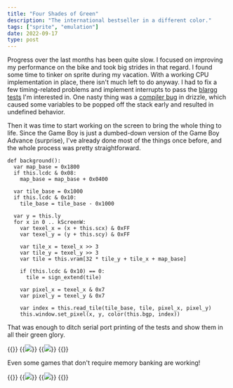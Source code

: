 ```yaml
---
title: "Four Shades of Green"
description: "The international bestseller in a different color."
tags: ["sprite", "emulation"]
date: 2022-09-17
type: post
---
```

Progress over the last months has been quite slow. I focused on improving my performance on the bike and took big strides in that regard. I found some time to tinker on sprite during my vacation. With a working CPU implementation in place, there isn't much left to do anyway. I had to fix a few timing-related problems and implement interrupts to pass the [blargg tests](https://github.com/retrio/gb-test-roms) I'm interested in. One nasty thing was a [compiler bug](https://github.com/jsmolka/drizzle/commit/acfb44b259298132a40482f15fcb9ff20e6f73be) in drizzle, which caused some variables to be popped off the stack early and resulted in undefined behavior.

Then it was time to start working on the screen to bring the whole thing to life. Since the Game Boy is just a dumbed-down version of the Game Boy Advance (surprise), I've already done most of the things once before, and the whole process was pretty straightforward.

```drizzle
def background():
  var map_base = 0x1800
  if this.lcdc & 0x08:
    map_base = map_base + 0x0400

  var tile_base = 0x1000
  if this.lcdc & 0x10:
    tile_base = tile_base - 0x1000

  var y = this.ly
  for x in 0 .. kScreenW:
    var texel_x = (x + this.scx) & 0xFF
    var texel_y = (y + this.scy) & 0xFF

    var tile_x = texel_x >> 3
    var tile_y = texel_y >> 3
    var tile = this.vram[32 * tile_y + tile_x + map_base]

    if (this.lcdc & 0x10) == 0:
      tile = sign_extend(tile)

    var pixel_x = texel_x & 0x7
    var pixel_y = texel_y & 0x7

    var index = this.read_tile(tile_base, tile, pixel_x, pixel_y)
    this.window.set_pixel(x, y, color(this.bgp, index))
```

That was enough to ditch serial port printing of the tests and show them in all their green glory.

{{<wrap>}}
  {{<image src="img/blargg-timing.png" caption="blargg instruction timing tests">}}
  {{<image src="img/blargg-interrupts.png" caption="blargg interrupt tests">}}
{{</wrap>}}

Even some games that don't require memory banking are working!

{{<wrap>}}
  {{<image src="img/tetris.png" caption="Tetris title screen">}}
  {{<image src="img/dr-mario.png" caption="Dr. Mario title screen">}}
{{</wrap>}}
